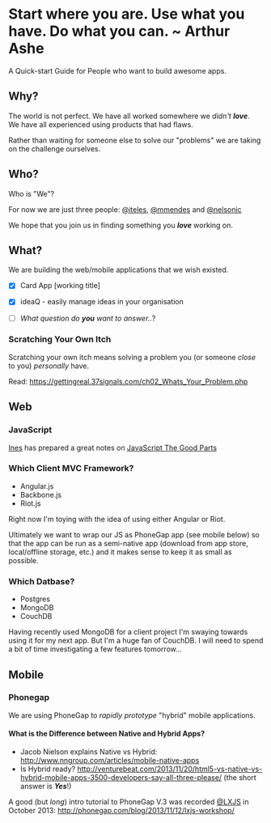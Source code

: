Start where you are. Use what you have. Do what you can. ~ Arthur Ashe
==========

A Quick-start Guide for People who want to build awesome apps.

## Why?

The world is not perfect.
We have all worked somewhere we *didn't* ***love***. <br />
We have all experienced using products that had flaws.

Rather than waiting for someone else to solve our "problems" we are taking on the challenge ourselves.


## Who?

Who is "We"?

For now we are just three people:
[@iteles](https://twitter.com/iteles),  [@mmendes](https://github.com/mmendes)
and
[@nelsonic](https://twitter.com/nelsonic)


We hope that you join us in finding something you ***love*** working on.


## What?

We are building the web/mobile applications that we wish existed.

- [x] Card App [working title]
- [x] ideaQ - easily manage ideas in your organisation
- [ ] *What question do* ***you*** *want to answer..*?


### Scratching Your Own Itch


Scratching your own itch means solving a problem you (or someone *close* to you) *personally* have.

Read:
https://gettingreal.37signals.com/ch02_Whats_Your_Problem.php


## Web

### JavaScript

[Ines](http://github.com/iteles) has prepared a great notes on
[JavaScript The Good Parts](https://github.com/iteles/Javascript-the-Good-Parts/blob/master/Notes-on-Javascript-the-Good-Parts.md)


### Which Client MVC Framework?

- Angular.js
- Backbone.js
- Riot.js

Right now I'm toying with the idea of using either Angular or Riot.

Ultimately we want to wrap our JS as PhoneGap app (see mobile below)
so that the app can be run as a semi-native app (download from app store,
local/offline storage, etc.) and it makes sense to keep it as small as possible.



### Which Datbase?

- Postgres
- MongoDB
- CouchDB

Having recently used MongoDB for a client project I'm swaying towards using it
for my next app. But I'm a huge fan of CouchDB.
I will need to spend a bit of time investigating a few features tomorrow...



## Mobile

### Phonegap

We are using PhoneGap to *rapidly prototype* "hybrid" mobile applications.

#### What is the Difference between Native and Hybrid Apps?

- Jacob Nielson explains Native vs Hybrid:
http://www.nngroup.com/articles/mobile-native-apps
- Is Hybrid ready? http://venturebeat.com/2013/11/20/html5-vs-native-vs-hybrid-mobile-apps-3500-developers-say-all-three-please/ (the short answer is ***Yes***!)

A good (but *long*) intro tutorial to PhoneGap V.3 was recorded
[@LXJS](http://2013.lxjs.org/guide) in October 2013:
http://phonegap.com/blog/2013/11/12/lxjs-workshop/
